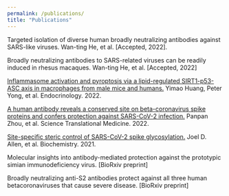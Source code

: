 ```yaml
---
permalink: /publications/
title: "Publications"
---
```

Targeted isolation  of diverse human broadly  neutralizing  antibodies against SARS-like viruses. Wan-ting He, et al. [Accepted, 2022]. 

Broadly neutralizing antibodies to SARS-related viruses can be readily induced in rhesus macaques. Wan-ting He, et al. [Accepted, 2022]

<a href="https://academic.oup.com/endo/article/163/4/bqac014/6523230">Inflammasome activation and pyroptosis via a lipid-regulated SIRT1-p53-ASC axis in macrophages from male mice and humans.</a> Yimao Huang, Peter Yong, et al. Endocrinology. 2022. 

<a href="https://academic.oup.com/endo/article/163/4/bqac014/6523230">A human antibody reveals a conserved site on beta-coronavirus spike proteins and confers protection against SARS-CoV-2 infection.</a> Panpan Zhou, et al. Science Translational Medicine. 2022.

<a href="https://pubs.acs.org/doi/10.1021/acs.biochem.1c00279">Site-specific steric control of SARS-CoV-2 spike glycosylation.</a> Joel D. Allen, et al. Biochemistry. 2021.

Molecular insights into antibody-mediated protection against the prototypic simian immunodeficiency virus. [BioRxiv preprint]

Broadly neutralizing anti-S2 antibodies protect against all three human betacoronaviruses that cause severe disease. [BioRxiv preprint]
